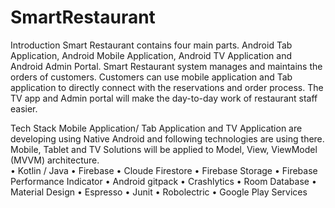 # SmartRestaurant

Introduction 
Smart Restaurant contains four main parts. Android Tab Application, Android Mobile Application, Android TV Application and Android Admin Portal. Smart Restaurant system manages and maintains the orders of customers. Customers can use mobile application and Tab application to directly connect with the reservations and order process. The TV app and Admin portal will make the day-to-day work of restaurant staff easier.

Tech Stack
Mobile Application/ Tab Application and TV Application are developing using Native Android and following technologies are using there. Mobile, Tablet and TV Solutions will be applied to Model, View, ViewModel (MVVM) architecture.      
•	Kotlin / Java 
•	Firebase 
•	Cloude Firestore 
•	Firebase Storage 
•	Firebase Performance Indicator 
•	Android gitpack 
•	Crashlytics 
•	Room Database 
•	Material Design 
•	Espresso 
•	Junit 
•	Robolectric 
•	Google Play Services 


